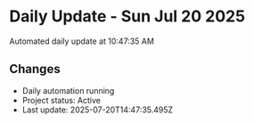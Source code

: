 # Daily Update - Sun Jul 20 2025

Automated daily update at 10:47:35 AM

## Changes
- Daily automation running
- Project status: Active
- Last update: 2025-07-20T14:47:35.495Z